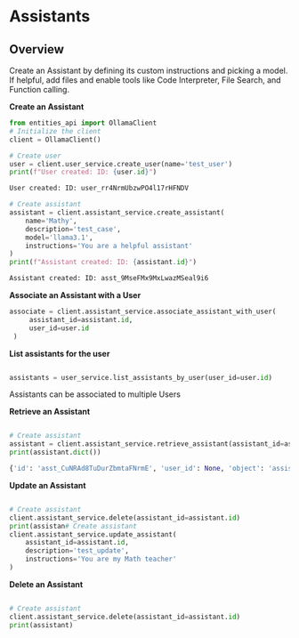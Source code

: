 # Assistants

## Overview

Create an Assistant by defining its custom instructions and picking a model. If helpful, add files and enable tools like Code Interpreter, File Search, and Function calling.


**Create an Assistant**

```python
from entities_api import OllamaClient  
# Initialize the client
client = OllamaClient()

# Create user
user = client.user_service.create_user(name='test_user')
print(f"User created: ID: {user.id}")

User created: ID: user_rr4NrmUbzwPO4l17rHFNDV

# Create assistant
assistant = client.assistant_service.create_assistant(
    name='Mathy',
    description='test_case',
    model='llama3.1',
    instructions='You are a helpful assistant'
)
print(f"Assistant created: ID: {assistant.id}")

Assistant created: ID: asst_9MseFMx9MxLwazMSeal9i6
```



**Associate an Assistant with a User**

```python
associate = client.assistant_service.associate_assistant_with_user(
     assistant_id=assistant.id,
     user_id=user.id
 )
```



**List assistants for the user**

```python

assistants = user_service.list_assistants_by_user(user_id=user.id)
```



Assistants can be associated to multiple Users

**Retrieve an Assistant**

```python

# Create assistant
assistant = client.assistant_service.retrieve_assistant(assistant_id=assistant.id) 
print(assistant.dict())

{'id': 'asst_CuNRAd8TuDurZbmtaFNrmE', 'user_id': None, 'object': 'assistant', 'created_at': 1726726621, 'name': 'Mathy', 'description': 'test_case', 'model': 'llama3.1', 'instructions': 'You are a helpful assistant', 'meta_data': None, 'top_p': 1.0, 'temperature': 1.0, 'response_format': 'auto'}

```



**Update an Assistant**

```python

# Create assistant
client.assistant_service.delete(assistant_id=assistant.id) 
print(assistan# Create assistant
client.assistant_service.update_assistant(
    assistant_id=assistant.id,
    description='test_update',
    instructions='You are my Math teacher'
)


```


**Delete an Assistant**

```python

# Create assistant
client.assistant_service.delete(assistant_id=assistant.id) 
print(assistant)
```
